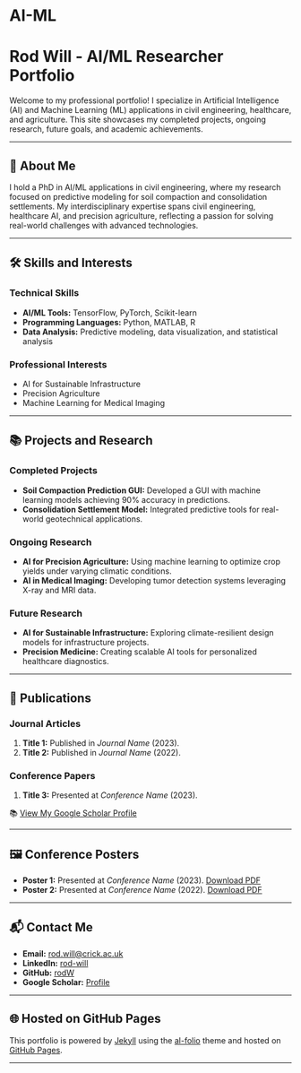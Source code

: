 # AI-ML
# Rod Will - AI/ML Researcher Portfolio  

Welcome to my professional portfolio! I specialize in Artificial Intelligence (AI) and Machine Learning (ML) applications in civil engineering, healthcare, and agriculture. This site showcases my completed projects, ongoing research, future goals, and academic achievements.  

---

## 🌟 **About Me**  
I hold a PhD in AI/ML applications in civil engineering, where my research focused on predictive modeling for soil compaction and consolidation settlements. My interdisciplinary expertise spans civil engineering, healthcare AI, and precision agriculture, reflecting a passion for solving real-world challenges with advanced technologies.  

---

## 🛠️ **Skills and Interests**  
### **Technical Skills**  
- **AI/ML Tools:** TensorFlow, PyTorch, Scikit-learn  
- **Programming Languages:** Python, MATLAB, R  
- **Data Analysis:** Predictive modeling, data visualization, and statistical analysis  

### **Professional Interests**  
- AI for Sustainable Infrastructure  
- Precision Agriculture  
- Machine Learning for Medical Imaging  

---

## 📚 **Projects and Research**  

### **Completed Projects**  
- **Soil Compaction Prediction GUI:** Developed a GUI with machine learning models achieving 90% accuracy in predictions.  
- **Consolidation Settlement Model:** Integrated predictive tools for real-world geotechnical applications.  

### **Ongoing Research**  
- **AI for Precision Agriculture:** Using machine learning to optimize crop yields under varying climatic conditions.  
- **AI in Medical Imaging:** Developing tumor detection systems leveraging X-ray and MRI data.  

### **Future Research**  
- **AI for Sustainable Infrastructure:** Exploring climate-resilient design models for infrastructure projects.  
- **Precision Medicine:** Creating scalable AI tools for personalized healthcare diagnostics.  

---

## 📖 **Publications**  

### **Journal Articles**  
1. **Title 1:** Published in *Journal Name* (2023).  
2. **Title 2:** Published in *Journal Name* (2022).  

### **Conference Papers**  
1. **Title 3:** Presented at *Conference Name* (2023).  

📚 [View My Google Scholar Profile](https://scholar.google.com/citations?user=ZpqfoIQAAAAJ)  

---

## 🖼️ **Conference Posters**  
- **Poster 1:** Presented at *Conference Name* (2023). [Download PDF](#)  
- **Poster 2:** Presented at *Conference Name* (2022). [Download PDF](#)  

---

## 📬 **Contact Me**  
- **Email:** [rod.will@crick.ac.uk](mailto:rod.will@crick.ac.uk)  
- **LinkedIn:** [rod-will](https://www.linkedin.com/in/rod-will)  
- **GitHub:** [rodW](https://github.com/rodW)  
- **Google Scholar:** [Profile](https://scholar.google.com/citations?user=ZpqfoIQAAAAJ)  

---

## 🌐 **Hosted on GitHub Pages**  
This portfolio is powered by [Jekyll](https://jekyllrb.com/) using the [al-folio](https://github.com/alshedivat/al-folio) theme and hosted on [GitHub Pages](https://pages.github.com/).  

---
